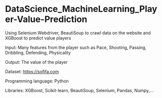 # DataScience_MachineLearning_Player-Value-Prediction
Using Selenium Webdriver, BeautiSoup to crawl data on the website and XGBoost to predict value players

Input: Many features from the player such as Pace, Shooting, Passing, Dribbling, Defending, Physicality

Output: The value of the player

Dataset: https://sofifa.com

Programming language: Python

Libraries: XGBoost, Scikit-learn, BeautiSoup, Selenium, Pandas, Numpy,...
